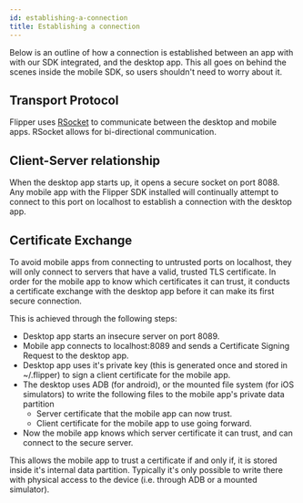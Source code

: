```yaml
---
id: establishing-a-connection
title: Establishing a connection
---
```


Below is an outline of how a connection is established between an app with with our SDK integrated, and the desktop app. This all goes on behind the scenes inside the mobile SDK, so users shouldn't need to worry about it.

## Transport Protocol

Flipper uses [RSocket](http://rsocket.io/) to communicate between the desktop and mobile apps. RSocket allows for bi-directional communication.

## Client-Server relationship

When the desktop app starts up, it opens a secure socket on port 8088.
Any mobile app with the Flipper SDK installed will continually attempt to connect to this port on localhost to establish a connection with the desktop app.

## Certificate Exchange

To avoid mobile apps from connecting to untrusted ports on localhost, they will only connect to servers that have a valid, trusted TLS certificate.
In order for the mobile app to know which certificates it can trust, it conducts a certificate exchange with the desktop app before it can make its first secure connection.

This is achieved through the following steps:
* Desktop app starts an insecure server on port 8089.
* Mobile app connects to localhost:8089 and sends a Certificate Signing Request to the desktop app.
* Desktop app uses it's private key (this is generated once and stored in ~/.flipper) to sign a client certificate for the mobile app.
* The desktop uses ADB (for android), or the mounted file system (for iOS simulators) to write the following files to the mobile app's private data partition
  * Server certificate that the mobile app can now trust.
  * Client certificate for the mobile app to use going forward.
* Now the mobile app knows which server certificate it can trust, and can connect to the secure server.

This allows the mobile app to trust a certificate if and only if, it is stored inside it's internal data partition. Typically it's only possible to write there with physical access to the device (i.e. through ADB or a mounted simulator).
